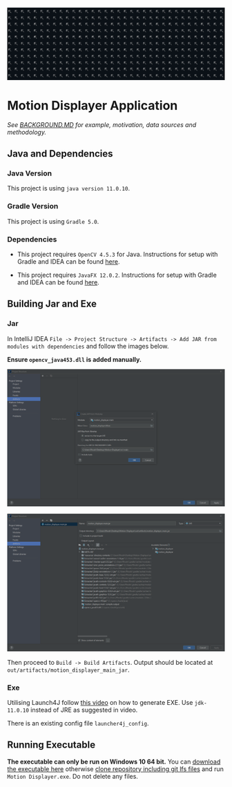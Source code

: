 ![Banner Image](documentation_sources/banner.png)

# Motion Displayer Application

*See [BACKGROUND.MD](BACKGROUND.md) for example, motivation, data sources and methodology.*

## Java and Dependencies

### Java Version

This project is using `java version 11.0.10`.

### Gradle Version

This project is using `Gradle 5.0`.

### Dependencies

* This project requires `OpenCV 4.5.3` for Java. Instructions for setup with Gradle and IDEA can be found [here](https://www.pisciottablog.com/2021/03/02/use-opencv-in-a-gradle-project-using-intellij-idea-community-edition-for-java-in-windows-10/).

* This project requires `JavaFX 12.0.2`. Instructions for setup with Gradle and IDEA can be found [here](https://openjfx.io/openjfx-docs/#gradle).

## Building Jar and Exe

### Jar

In IntelliJ IDEA `File -> Project Structure -> Artifacts -> Add JAR from modules with dependencies` and follow the images below.

**Ensure `opencv_java453.dll` is added manually.**

![Jar Instructions 1](documentation_sources/jar_instructions_1.png)

![Jar Instructions 2](documentation_sources/jar_instructions_2.png)

Then proceed to `Build -> Build Artifacts`. Output should be located at `out/artifacts/motion_displayer_main_jar`.

### Exe

Utilising Launch4J follow [this video](https://www.youtube.com/watch?v=h68WlAn_Vfg) on how to generate EXE. Use `jdk-11.0.10` instead of JRE as suggested in video.

There is an existing config file `launcher4j_config`.

## Running Executable

**The executable can only be run on Windows 10 64 bit.** You can [download the executable here](https://rhodrithomasmorgan.com/motion_displayer/) otherwise [clone repository including git lfs files](JRE_DOWNLOAD.md) and run `Motion Displayer.exe`. Do not delete any files.
